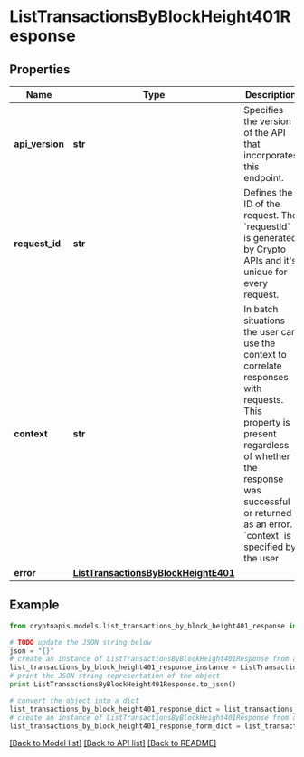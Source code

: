 # ListTransactionsByBlockHeight401Response


## Properties
Name | Type | Description | Notes
------------ | ------------- | ------------- | -------------
**api_version** | **str** | Specifies the version of the API that incorporates this endpoint. | 
**request_id** | **str** | Defines the ID of the request. The &#x60;requestId&#x60; is generated by Crypto APIs and it&#39;s unique for every request. | 
**context** | **str** | In batch situations the user can use the context to correlate responses with requests. This property is present regardless of whether the response was successful or returned as an error. &#x60;context&#x60; is specified by the user. | [optional] 
**error** | [**ListTransactionsByBlockHeightE401**](ListTransactionsByBlockHeightE401.md) |  | 

## Example

```python
from cryptoapis.models.list_transactions_by_block_height401_response import ListTransactionsByBlockHeight401Response

# TODO update the JSON string below
json = "{}"
# create an instance of ListTransactionsByBlockHeight401Response from a JSON string
list_transactions_by_block_height401_response_instance = ListTransactionsByBlockHeight401Response.from_json(json)
# print the JSON string representation of the object
print ListTransactionsByBlockHeight401Response.to_json()

# convert the object into a dict
list_transactions_by_block_height401_response_dict = list_transactions_by_block_height401_response_instance.to_dict()
# create an instance of ListTransactionsByBlockHeight401Response from a dict
list_transactions_by_block_height401_response_form_dict = list_transactions_by_block_height401_response.from_dict(list_transactions_by_block_height401_response_dict)
```
[[Back to Model list]](../README.md#documentation-for-models) [[Back to API list]](../README.md#documentation-for-api-endpoints) [[Back to README]](../README.md)


